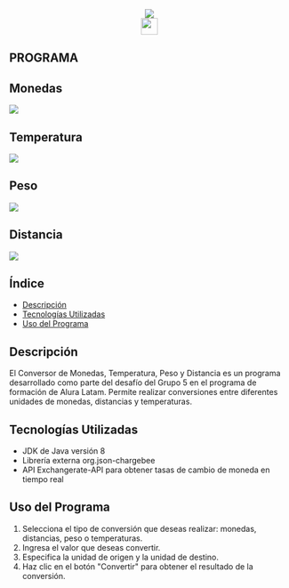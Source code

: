 <div>
<div align="center">
<img  src="https://i.ibb.co/S0Gh2Gw/banner.png"/>
</div>  
<div align="center">
<a href="https://www.linkedin.com/in/eder-romero-/" target="_blank"><img height="30px" src="https://img.shields.io/badge/-LinkedIn-%230077B5?style=for-the-badge&logo=linkedin&logoColor=white" target="_blank"></a> 
 </div>
</div>

## PROGRAMA
## Monedas
<img  src="https://i.ibb.co/TrMyt57/divisas.png"/>

## Temperatura
<img  src="https://i.ibb.co/zmFdLwR/temperatura.png"/>

## Peso
<img  src="https://i.ibb.co/R7vSLL5/peso.png"/>

## Distancia
<img  src="https://i.ibb.co/16gvY1g/distancia.png"/>

## Índice
- [Descripción](#descripción)
- [Tecnologías Utilizadas](#tecnologías-utilizadas)
- [Uso del Programa](#uso-del-programa)
## Descripción
El Conversor de Monedas, Temperatura, Peso y Distancia es un programa desarrollado como parte del desafío del Grupo 5 en el programa de formación de Alura Latam. Permite realizar conversiones entre diferentes unidades de monedas, distancias y temperaturas.

## Tecnologías Utilizadas
- JDK de Java versión 8
- Librería externa org.json-chargebee
- API Exchangerate-API para obtener tasas de cambio de moneda en tiempo real


## Uso del Programa
1. Selecciona el tipo de conversión que deseas realizar: monedas, distancias, peso o temperaturas.
2. Ingresa el valor que deseas convertir.
3. Especifica la unidad de origen y la unidad de destino.
4. Haz clic en el botón "Convertir" para obtener el resultado de la conversión.
